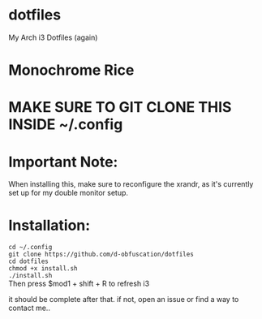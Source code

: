 # dotfiles
My Arch i3 Dotfiles (again)
# Monochrome Rice

# MAKE SURE TO GIT CLONE THIS INSIDE ~/.config


# Important Note:
When installing this, make sure to reconfigure the xrandr, as it's currently set up for my double monitor setup.

#
# Installation:
`cd ~/.config`<br>
`git clone https://github.com/d-obfuscation/dotfiles`<br>
`cd dotfiles`<br>
`chmod +x install.sh`<br>
`./install.sh`<br>
Then press $mod1 + shift + R to refresh i3<br>

it should be complete after that.
if not, open an issue or find a way to contact me..
